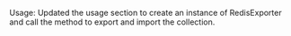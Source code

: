 

Usage: Updated the usage section to create an instance of RedisExporter and call the method to export and import the collection.
